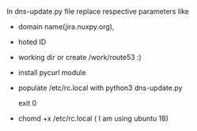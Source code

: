 In dns-update.py file replace respective parameters like 
- domain name(jira.nuxpy.org), 
- hoted ID 
- working dir or create /work/route53 :) 
- install pycurl module 
- populate /etc/rc.local with 
   python3 dns-update.py
   
   exit 0 
- chomd +x /etc/rc.local ( I am using ubuntu 18)
